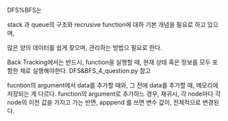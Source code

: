 DFS%BFS는

stack 과 queue의 구조와  recrusive function에 대하 기본 개념을 필요로 하고 있으며,

많은 양의 데이터를 쉽게 찾으며, 관리하는 방법으 필요로 한다.

Back Tracking에서는 반드시, function을 실행할 때, 현재 상태 혹은 정보를 모두 포함한 채로 실행해야한다. DFS&BFS_4_question.py 참고

fucntion의 argument에서 data를 추가할 때와, 그 전에 data를 추가할 때, 메모리에 저장되는 게 다르다.
function의 argument로 추가하느 경우, 재귀시, 각 node마다 각 node의 이전 값을 가지고 가는 반면, apppend 를 쓰면 변수 값이, 전체적으로 변경된다.
